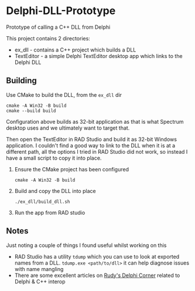 # Delphi-DLL-Prototype

Prototype of calling a C++ DLL from Delphi

This project contains 2 directories:
* ex_dll - contains a C++ project which builds a DLL
* TextEditor - a simple Delphi TextEditor desktop app which links to the Delphi DLL

## Building

Use CMake to build the DLL, from the `ex_dll` dir

```
cmake -A Win32 -B build
cmake --build build
```

Configuration above builds as 32-bit application as that is what Spectrum desktop uses and we ultimately want to target that.

Then open the TextEditor in RAD Studio and build it as 32-bit Windows application. I couldn't find a good way to link to the DLL when it is at a different path, all the options I tried in RAD Studio did not work, so instead I have a small script to copy it into place.

1. Ensure the CMake project has been configured
   ```
   cmake -A Win32 -B build
   ```
2. Build and copy the DLL into place
   ```
   ./ex_dll/build_dll.sh
   ```
3. Run the app from RAD studio

## Notes

Just noting a couple of things I found useful whilst working on this

* RAD Studio has a utility `tdump` which you can use to look at exported names from a DLL. `tdump.exe <path/to/dll>` it can help diagnose issues with name mangling
* There are some excellent articles on [Rudy's Delphi Corner](http://rvelthuis.de/articles/index.html) related to Delphi & C++ interop
